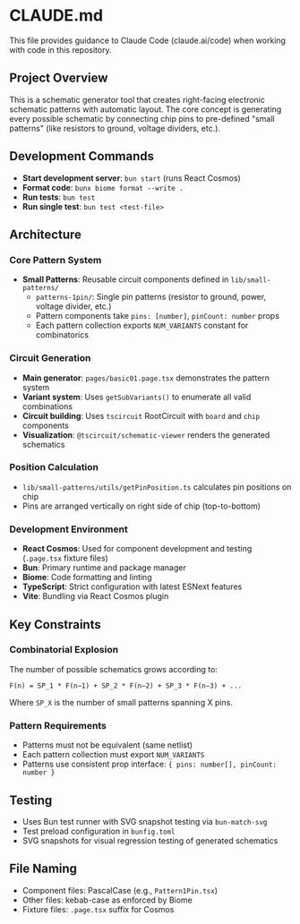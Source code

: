 # CLAUDE.md

This file provides guidance to Claude Code (claude.ai/code) when working with code in this repository.

## Project Overview

This is a schematic generator tool that creates right-facing electronic schematic patterns with automatic layout. The core concept is generating every possible schematic by connecting chip pins to pre-defined "small patterns" (like resistors to ground, voltage dividers, etc.).

## Development Commands

- **Start development server**: `bun start` (runs React Cosmos)
- **Format code**: `bunx biome format --write .`
- **Run tests**: `bun test`
- **Run single test**: `bun test <test-file>`

## Architecture

### Core Pattern System

- **Small Patterns**: Reusable circuit components defined in `lib/small-patterns/`
  - `patterns-1pin/`: Single pin patterns (resistor to ground, power, voltage divider, etc.)
  - Pattern components take `pins: [number]`, `pinCount: number` props
  - Each pattern collection exports `NUM_VARIANTS` constant for combinatorics

### Circuit Generation

- **Main generator**: `pages/basic01.page.tsx` demonstrates the pattern system
- **Variant system**: Uses `getSubVariants()` to enumerate all valid combinations
- **Circuit building**: Uses `tscircuit` RootCircuit with `board` and `chip` components
- **Visualization**: `@tscircuit/schematic-viewer` renders the generated schematics

### Position Calculation

- `lib/small-patterns/utils/getPinPosition.ts` calculates pin positions on chip
- Pins are arranged vertically on right side of chip (top-to-bottom)

### Development Environment

- **React Cosmos**: Used for component development and testing (`.page.tsx` fixture files)
- **Bun**: Primary runtime and package manager
- **Biome**: Code formatting and linting
- **TypeScript**: Strict configuration with latest ESNext features
- **Vite**: Bundling via React Cosmos plugin

## Key Constraints

### Combinatorial Explosion

The number of possible schematics grows according to:

```
F(n) = SP_1 * F(n−1) + SP_2 * F(n−2) + SP_3 * F(n−3) + ...
```

Where `SP_X` is the number of small patterns spanning X pins.

### Pattern Requirements

- Patterns must not be equivalent (same netlist)
- Each pattern collection must export `NUM_VARIANTS`
- Patterns use consistent prop interface: `{ pins: number[], pinCount: number }`

## Testing

- Uses Bun test runner with SVG snapshot testing via `bun-match-svg`
- Test preload configuration in `bunfig.toml`
- SVG snapshots for visual regression testing of generated schematics

## File Naming

- Component files: PascalCase (e.g., `Pattern1Pin.tsx`)
- Other files: kebab-case as enforced by Biome
- Fixture files: `.page.tsx` suffix for Cosmos
